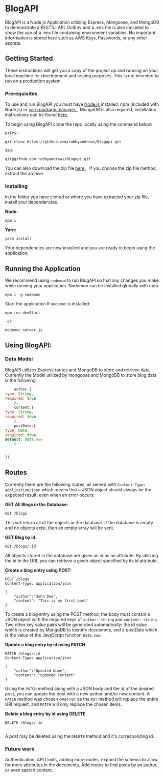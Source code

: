 # BlogAPI

BlogAPI is a Node.js Application utilizing Express, Mongoose, and MongoDB to demonstrate a RESTful API.  DotEnv and a .env file is also included to show the use of a .env file containing environment variables.  No important information is stored here such as AWS Keys, Passwords, or any other secrets. 

## Getting Started

These instructions will get you a copy of the project up and running on your local machine for development and testing purposes. This is not intended to run on a production system.  

### Prerequisites

To use and run BlogAPI you must have [Node.js](https://nodejs.org/en/download/) installed, npm (included with Node.js) or [yarn package manager.  ](https://yarnpkg.com/getting-started/install)     &nbsp; MongoDB is also required, installation instructions can be found [here.](https://docs.mongodb.com/manual/installation/)

To begin using BlogAPI clone the repo locally using the command below:
```
HTTPS:

git clone https://github.com/robbyandrews/blogapi.git

SSH:

git@github.com:robbyandrews/blogapi.git

```

You can also download the zip file [here.](placeholder.htm) &nbsp; If you choose the zip file method, extract the archive.

### Installing

In the folder you have cloned or where you have extracted your zip file, install your dependencies. 

**Node:**
```
npm i
```

**Yarn:**
```
yarn install
```

Your dependencies are now installed and you are ready to begin using the application. 

## Running the Application

We recommend using `nodemon` to run BlogAPI so that any changes you make while running your application.  Nodemon can be installed globally with npm.
```
npm i -g nodemon
```

Start the application
If `nodemon` is installed:
```
npm run devStart 
 
 or

nodemon server.js
```

## Using BlogAPI:

### Data Model

BlogAPI utilizes Express routes and MongoDB to store and retrieve data. 
Currently the Model utilized by mongoose and MongoDB to store blog data is the following:
```JavaScript
    author:{
type: String,
required: true
    },
    content:{
type: String,
required: true
    },
    postDate:{
type: Date,
required: true,
default: Date.now
    }


})

```

## Routes
Currently there are the following routes, all served with `Content-Type: application/json` which means that a JSON object should always be the expected result, even when an error occurs:

**GET All Blogs in the Database:**
```HTTP
GET /blogs
```
This will return all of the objects in the database. If the database is empty and no objects exist, then an empty array will be sent. 

**GET Blog by id:**
```HTTP
GET /blogs/:id
```
All objects stored in the database are given an id as an attribute. By utilizing the id in the URL you can retrieve a given object specified by its id attribute.

**Create a blog entry using POST:**
```HTTP
POST /blogs
Content-Type: application/json

{
    "author":"John Doe",
    "content": "This is my first post"
}
```
To create a blog entry using the POST method, the body must contain a JSON object with the required keys of `author: string` and `content: string`. Two other key value pairs will be generated automatically: the id value which is created by MongoDB to identify docuemnts, and a postDate which is the value of the JavaScript function `Date.now`.


**Update a blog entry by id using PATCH** 
```HTTP
PATCH /blogs/:id
Content-Type: application/json

{
    "author":"Updated Name",
    "content": "Updated Content"
}
```
Using the `PATCH` method along with a JSON body and the id of the desired post, you can update the post with a new author, and/or new content.  A `PATCH` method was chosen over `PUT`  as the `PUT` method will replace the entire URI request, and `PATCH` will only replace the chosen items.


**Delete a blog entry by id using DELETE** 
```HTTP
DELETE /blogs/:id


```
A post may be deleted using the `DELETE` method and it's corresponding id.

### Future work
Authentication, API Limits, adding more routes, expand the schema to allow for more attributes in the documents.  Add routes to find posts by an author, or even search content. 


